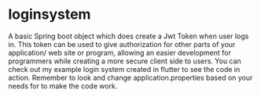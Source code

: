 # loginsystem
A basic Spring boot object which does create a Jwt Token when user logs in. This token can be used to give authorization for other parts of your application/ web site or program,
allowing an easier development for programmers while creating a more secure client side to users.
You can check out my example login system created in flutter to see the code in action.
Remember to look and change application.properties based on your needs for to make the code work.

